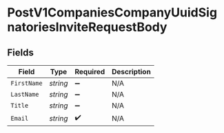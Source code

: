 # PostV1CompaniesCompanyUuidSignatoriesInviteRequestBody


## Fields

| Field              | Type               | Required           | Description        |
| ------------------ | ------------------ | ------------------ | ------------------ |
| `FirstName`        | *string*           | :heavy_minus_sign: | N/A                |
| `LastName`         | *string*           | :heavy_minus_sign: | N/A                |
| `Title`            | *string*           | :heavy_minus_sign: | N/A                |
| `Email`            | *string*           | :heavy_check_mark: | N/A                |